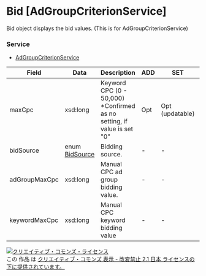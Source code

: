 # Bid [AdGroupCriterionService]
Bid object displays the bid values. (This is for AdGroupCriterionService)
### Service
+ [AdGroupCriterionService](../services/AdGroupCriterionService.md)

| Field | Data | Description | ADD | SET | REMOVE | 
|---|---|---|---|---|---|
| maxCpc| xsd:long| Keyword CPC (0 - 50,000)<br>*Confirmed as no setting, if value is set "0"| Opt| Opt<br>                    (updatable)| - |
| bidSource| enum <a href="../data/BidSource.md">BidSource</a>| Bidding source.| -| -| - |
| adGroupMaxCpc| xsd:long| Manual CPC ad group bidding value.| -| -| - |
| keywordMaxCpc| xsd:long| Manual CPC keyword bidding value| -| -| - |
<a rel="license" href="http://creativecommons.org/licenses/by-nd/2.1/jp/"><img alt="クリエイティブ・コモンズ・ライセンス" style="border-width:0" src="https://i.creativecommons.org/l/by-nd/2.1/jp/88x31.png" /></a><br />この 作品 は <a rel="license" href="http://creativecommons.org/licenses/by-nd/2.1/jp/">クリエイティブ・コモンズ 表示 - 改変禁止 2.1 日本 ライセンスの下に提供されています。</a>
